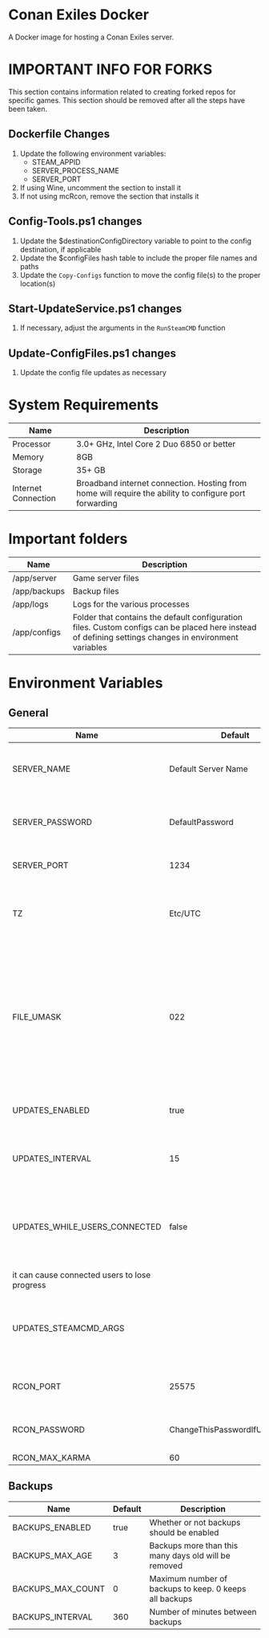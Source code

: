 # Conan Exiles Docker
A Docker image for hosting a Conan Exiles server.

# IMPORTANT INFO FOR FORKS
This section contains information related to creating forked repos for specific games. This section should be
removed after all the steps have been taken.

## Dockerfile Changes
1. Update the following environment variables:
    - STEAM_APPID
    - SERVER_PROCESS_NAME
    - SERVER_PORT
2. If using Wine, uncomment the section to install it
3. If not using mcRcon, remove the section that installs it

## Config-Tools.ps1 changes
1. Update the $destinationConfigDirectory variable to point to the config destination, if applicable
2. Update the $configFiles hash table to include the proper file names and paths
3. Update the `Copy-Configs` function to move the config file(s) to the proper location(s)

## Start-UpdateService.ps1 changes
1. If necessary, adjust the arguments in the `RunSteamCMD` function

## Update-ConfigFiles.ps1 changes
1. Update the config file updates as necessary


# System Requirements
| Name | Description |
| - | - |
| Processor | 3.0+ GHz, Intel Core 2 Duo 6850 or better |
| Memory | 8GB |
| Storage | 35+ GB |
| Internet Connection | Broadband internet connection. Hosting from home will require the ability to configure port forwarding |

# Important folders
| Name | Description |
| - | - |
| /app/server | Game server files |
| /app/backups | Backup files |
| /app/logs | Logs for the various processes |
| /app/configs | Folder that contains the default configuration files. Custom configs can be placed here instead of defining settings changes in environment variables |

# Environment Variables
## General
| Name | Default | Description |
| ---------------- | ------- | ----------- |
| SERVER_NAME | Default Server Name | The name to be displayed in the server list |
| SERVER_PASSWORD | DefaultPassword | The password to be used for the server |
| SERVER_PORT | 1234 | The port to be used by the server |
| TZ | Etc/UTC | Time zone for the server. A full list can be [found here](https://en.wikipedia.org/wiki/List_of_tz_database_time_zones)
| FILE_UMASK | 022 | umask value to use for configs, backups, and server files. [This article](https://www.digitalocean.com/community/tutorials/linux-permissions-basics-and-how-to-use-umask-on-a-vps) has a good explanation on permissions and how the umask works
| UPDATES_ENABLED | true | Whether to check for updates or not |
| UPDATES_INTERVAL | 15 | Number of minutes between update checks |
| UPDATES_WHILE_USERS_CONNECTED | false | Whether or not to run updates when users are connected. If set to true,
it can cause connected users to lose progress |
| UPDATES_STEAMCMD_ARGS | | Additional arguments to be passed to the steamcmd command |
| RCON_PORT | 25575 | RCON port, if available for the server
| RCON_PASSWORD | ChangeThisPasswordIfUsingRCON | Password to use if exposing RCON |
| RCON_MAX_KARMA | 60 | 

## Backups
| Name | Default | Description |
| ---------------- | ------- | ----------- |
| BACKUPS_ENABLED | true | Whether or not backups should be enabled |
| BACKUPS_MAX_AGE | 3 | Backups more than this many days old will be removed |
| BACKUPS_MAX_COUNT | 0 | Maximum number of backups to keep. 0 keeps all backups |
| BACKUPS_INTERVAL | 360 | Number of minutes between backups |


